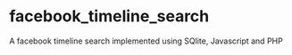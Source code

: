 facebook_timeline_search
========================

A facebook timeline search implemented using SQlite, Javascript and PHP
